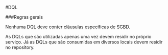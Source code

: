 #DQL

###Regras gerais

Nenhuma DQL deve conter cláusulas específicas de SGBD.

As DQLs que são utilizadas apenas uma vez devem residir no próprio serviço. Já as DQLs que são consumidas em diversos locais devem residir no repository.

